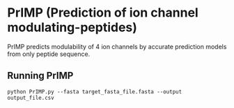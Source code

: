 # PrIMP (Prediction of ion channel modulating-peptides)

PrIMP predicts modulability of 4 ion channels by accurate prediction models from only peptide sequence.  

## Running PrIMP
<pre><code>python PrIMP.py --fasta target_fasta_file.fasta --output output_file.csv
</code></pre>
